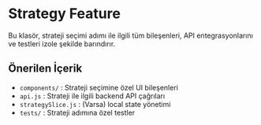 # Strategy Feature

Bu klasör, strateji seçimi adımı ile ilgili tüm bileşenleri, API entegrasyonlarını ve testleri izole şekilde barındırır.

## Önerilen İçerik
- `components/` : Strateji seçimine özel UI bileşenleri
- `api.js` : Strateji ile ilgili backend API çağrıları
- `strategySlice.js` : (Varsa) local state yönetimi
- `tests/` : Strateji adımına özel testler
